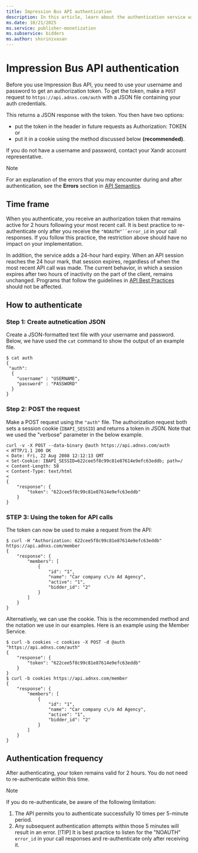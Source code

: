 ```yaml
---
title: Impression Bus API authentication
description: In this article, learn about the authentication service with an example.
ms.date: 10/21/2025
ms.service: publisher-monetization
ms.subservice: bidders
ms.author: shsrinivasan
---
```


# Impression Bus API authentication

Before you use Impression Bus API, you need to use your username and password to get an authorization token. To get the token, make a `POST` request to `https://api.adnxs.com/auth` with a JSON file containing your auth credentials.

This returns a JSON response with the token. You then have two options:

- put the token in the header in future requests as Authorization: TOKEN or
- put it in a cookie using the method discussed below **(recommended)**.

If you do not have a username and password, contact your Xandr account representative.

> [!NOTE]
> For an explanation of the errors that you may encounter during and after authentication, see the **Errors** section in [API Semantics](api-semantics.md).

## Time frame

When you authenticate, you receive an authorization token that remains active for 2 hours following your most recent call. It is best practice to re-authenticate only after you receive the `"NOAUTH"``error_id` in your call responses. If you follow this practice, the restriction above should have no impact on your implementation.

In addition, the service adds a 24-hour hard expiry. When an API session reaches the 24 hour mark, that session expires, regardless of when the most recent API call was made. The current behavior, in which a session expires after two hours of inactivity on the part of the client, remains unchanged. Programs that follow the guidelines in [API Best Practices](api-best-practices.md) should not be affected.

## How to authenticate
### Step 1: Create autnetication JSON

Create a JSON-formatted text file with your username and password. Below, we have used the `cat` command to show the output of an example file.

```
$ cat auth
{
 "auth":
  {
    "username" : "USERNAME",
    "password" : "PASSWORD"
  }
}
```

### Step 2: POST the request

Make a POST request using the `"auth"` file. The authorization request both sets a session cookie (`IBAPI_SESSID`) and returns a token in JSON. Note that we used the "verbose" parameter in the below example.

```
curl -v -X POST --data-binary @auth https://api.adnxs.com/auth
< HTTP/1.1 200 OK
< Date: Fri, 22 Aug 2008 12:12:13 GMT
< Set-Cookie: IBAPI_SESSID=622cee5f8c99c81e87614e9efc63eddb; path=/
< Content-Length: 58
< Content-Type: text/html
<
{
    "response": {
        "token": "622cee5f8c99c81e87614e9efc63eddb"
    }
}
```

### STEP 3: Using the token for API calls

The token can now be used to make a request from the API:

```
$ curl -H "Authorization: 622cee5f8c99c81e87614e9efc63eddb" https://api.adnxs.com/member
{
    "response": {
        "members": [
            {
                "id": "1",
                "name": "Car company c\/o Ad Agency",
                "active": "1",
                "bidder_id": "2"
            }
        ]
    }
}
```

Alternatively, we can use the cookie. This is the recommended method and the notation we use in our examples. Here is an example using the Member Service.

```
$ curl -b cookies -c cookies -X POST -d @auth "https://api.adnxs.com/auth"
{
    "response": {
        "token": "622cee5f8c99c81e87614e9efc63eddb"
    }
}
$ curl -b cookies https://api.adnxs.com/member
{
    "response": {
        "members": [
            {
                "id": "1",
                "name": "Car company c\/o Ad Agency",
                "active": "1",
                "bidder_id": "2"
            }
        ]
    }
}
```
## Authentication frequency

After authenticating, your token remains valid for 2 hours. You do not need to re-authenticate within this time.
> [!NOTE]
> If you do re-authenticate, be aware of the following limitation:
>
> 1. The API permits you to authenticate successfully 10 times per 5-minute period.
> 1. Any subsequent authentication attempts within those 5 minutes will result in an error.
> [!TIP]
> It is best practice to listen for the "NOAUTH" `error_id` in your call responses and re-authenticate only after receiving it.
